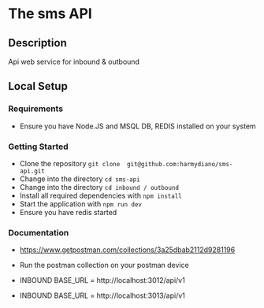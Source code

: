# The sms API

## Description
Api web service for inbound & outbound

## Local Setup

### Requirements

- Ensure you have Node.JS and MSQL DB, REDIS installed on your system

### Getting Started
- Clone the repository `git clone  git@github.com:harmydiano/sms-api.git`
- Change into the directory `cd sms-api`
- Change into the directory `cd inbound / outbound`
- Install all required dependencies with `npm install`
- Start the application with `npm run dev`
- Ensure you have redis started

### Documentation
- https://www.getpostman.com/collections/3a25dbab2112d9281196

- Run the postman collection on your postman device
- INBOUND BASE_URL = http://localhost:3012/api/v1
- INBOUND BASE_URL = http://localhost:3013/api/v1
